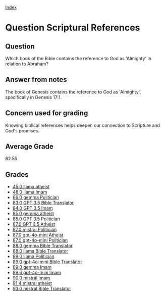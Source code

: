 
[Index](../../index.md)
# Question Scriptural References
## Question
Which book of the Bible contains the reference to God as 'Almighty' in relation to Abraham?

## Answer from notes
The book of Genesis contains the reference to God as 'Almighty', specifically in Genesis 17:1.

## Concern used for grading
Knowing biblical references helps deepen our connection to Scripture and God's promises.

## Average Grade
82.55

## Grades
 * [45.0 llama atheist](../answers/llama_atheist/Scriptural_References.md)
 * [48.0 llama Imam](../answers/llama_Imam/Scriptural_References.md)
 * [66.0 gemma Politician](../answers/gemma_Politician/Scriptural_References.md)
 * [83.0 GPT 3.5 Bible Translator](../answers/GPT_3.5_Bible_Translator/Scriptural_References.md)
 * [84.0 GPT 3.5 Imam](../answers/GPT_3.5_Imam/Scriptural_References.md)
 * [85.0 gemma atheist](../answers/gemma_atheist/Scriptural_References.md)
 * [85.0 GPT 3.5 Politician](../answers/GPT_3.5_Politician/Scriptural_References.md)
 * [87.0 GPT 3.5 Atheist](../answers/GPT_3.5_Atheist/Scriptural_References.md)
 * [87.0 mistral Politician](../answers/mistral_Politician/Scriptural_References.md)
 * [87.0 gpt-4o-mini Atheist](../answers/gpt-4o-mini_Atheist/Scriptural_References.md)
 * [87.0 gpt-4o-mini Politician](../answers/gpt-4o-mini_Politician/Scriptural_References.md)
 * [88.0 gemma Bible Translator](../answers/gemma_Bible_Translator/Scriptural_References.md)
 * [88.0 llama Bible Translator](../answers/llama_Bible_Translator/Scriptural_References.md)
 * [89.0 llama Politician](../answers/llama_Politician/Scriptural_References.md)
 * [89.0 gpt-4o-mini Bible Translator](../answers/gpt-4o-mini_Bible_Translator/Scriptural_References.md)
 * [89.0 gemma Imam](../answers/gemma_Imam/Scriptural_References.md)
 * [89.6 gpt-4o-mini Imam](../answers/gpt-4o-mini_Imam/Scriptural_References.md)
 * [90.0 mistral Imam](../answers/mistral_Imam/Scriptural_References.md)
 * [91.4 mistral atheist](../answers/mistral_atheist/Scriptural_References.md)
 * [93.0 mistral Bible Translator](../answers/mistral_Bible_Translator/Scriptural_References.md)
